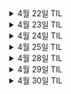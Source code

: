 <details>
<summary>4월 22일 TIL</summary>

### 1. 꿀벌의 생태 파악

- 꿀벌의 집단생활
- 여왕벌과 수펄의 짝짓기
- 일벌의 생애

### 2. 양봉업계 어려움 실태 조사

- 집단폐사
- 분봉
- 꿀벌 질병
- 말벌 피해

### 3. 국내외 양봉업 스타트업 조사

- 스마트 벌통

### 4. 양봉업 병충해 등 피해 통계 조사

- 장수말벌 피해비중
- 병충해 피해비중
</details>

<details>
<summary>4월 23일 TIL</summary>

### 1. 하드웨어 조사

- Jetson orin nano 하드웨어 스펙 조사
- Raspberry PI + hailo-8 스펙 조사

### 2. 레퍼런스 조사

- Jetson orin nano OS 초기구축방법 검토
- turret 프로그램 샘플 조사
- 모터 등 모듈제어 API 검토

</details>

<details>
<summary>4월 24일 TIL</summary>

### 1. 레퍼런스 조사

- Raspberry PI GPIO 조사
- Raspberry PI 에서 모터제어 샘플 레퍼런스 조사

</details>

<details>
<summary>4월 25일 TIL</summary>

### 1. 레퍼런스 조사

- 관련 서비스 조사 ( 요격시스템, 꿀벌 질병탐지)
- 관련 기술 조사 ( 하드웨어 제어)

</details>

<details>
<summary>4월 28일 TIL</summary>

### 1. ERD 설계

- 개념적 데이터 모델링
- 논리적 데이터 모델링
- 물리적 데이터 모델링

### 2. 면접 준비

- CS 모의면접

</details>


<details>
<summary>4월 29일 TIL</summary>

### 1. CS 공부

객체지향의 5가지 원칙
1. SRP (단일 책임 원칙): 하나의 클래스는 하나의 책임만 가져야 한다.
2. OCP (개방-폐쇄 원칙): 확장에는 열려 있고, 변경에는 닫혀 있어야 한다.
3. LSP (리스코프 치환 원칙): 자식 클래스는 부모 클래스를 대체할 수 있어야 한다.
4. ISP (인터페이스 분리 원칙): 클라이언트는 자신이 사용하지 않는 메서드에 의존하지 않아야 한다.
5. DIP (의존성 역전 원칙): 고수준 모듈은 저수준 모듈에 의존해서는 안 되며, 추상화에 의존해야 한다.

절차지향과 객체지향
- 절차지향: 순차적으로 명령을 실행하는 방식 (ex. C언어), 상태 변화와 제어 흐름에 초점.
- 객체지향: 데이터를 객체로 묶고, 객체 간 메시지 전달로 동작 (ex. Java, Python), 유지보수와 재사용에 유리.

Restful API
- REST 아키텍처 스타일을 따르는 API
- 자원(Resource)을 URI로 표현, HTTP 메서드로 동작 정의 (GET, POST, PUT, DELETE)
- 상태 없음(Stateless), 일관된 인터페이스, 클라이언트-서버 구조 등 특징

함수형 프로그래밍
- 상태와 부작용(side-effect)을 최소화하고, 순수 함수(pure function) 중심
- 고차 함수, 불변성, 일급 객체 등의 개념 사용
- 대표 언어: Haskell, Scala, JavaScript(부분 적용 가능)
</details>



<details>
<summary>4월 30일 TIL</summary>

### 1. 하드웨어 조사

모터

1 m 거리 — “1 초 동안 추적 → 정밀 타격” 조건에서 산출한 사양

정리 – 필요 사양
• 속도 ≥ 210 °·s⁻¹ (0.28 s/60°)
• 분해능(백래시 포함) ≤ 0.3 °
• 토크 ≥ 3 kg·cm (안전계수 3)

</details>
